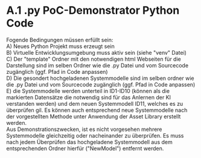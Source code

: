 # A.1 .py PoC-Demonstrator Python Code
Fogende Bedingungen müssen erfüllt sein:\
A) Neues Python Projekt muss erzeugt sein\
B) Virtuelle Entwicklungsumgebung muss aktiv sein (siehe "venv" Datei)\
C) Der "template" Ordner mit den notwendigen html Webseiten für die Darstellung sind im selben Ordner wie die .py Datei und vom Sourcecode zugänglich (ggf. Pfad in Code anpassen)\
D) Die gesondert hochgeladenen Systemmodelle sind im selben ordner wie die .py Datei und vom Sourcecode zugänglich (ggf. Pfad in Code anpassen)\
E) die Systemmodelle werden unterteil in ID1-ID10 (können als die markierten Datensätze die notwendig sind für das Anlernen der KI verstanden werden) und dem neuen Systemmodell ID11, welches es zu überprüfen gil. Es können auch entsprechend neue Systemmodelle nach der vorgestellten Methode unter Anwendung der Asset Library erstellt werden.
\
Aus Demonstrationszwecken, ist es nicht vorgesehen mehrere Systemmodelle gleichzeitig oder nacheinander zu überprüfen. Es muss nach jedem Überprüfen das hochgeladene Systemmodell aus dem entsprechenden Ordner hierfür ("NewModel") entfernt werden.
